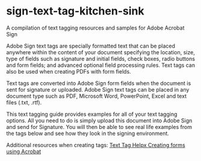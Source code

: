 # sign-text-tag-kitchen-sink
A compilation of text tagging resources and samples for Adobe Acrobat Sign

Adobe Sign text tags are specially formatted text that can be placed anywhere within the content of your document specifying the location, size, type of fields such as signature and initial fields, check boxes, radio buttons and form fields; and advanced optional field processing rules. Text tags can also be used when creating PDFs with form fields. 

Text tags are converted into Adobe Sign form fields when the document is sent for signature or uploaded. Adobe Sign text tags can be placed in any document type such as PDF, Microsoft Word, PowerPoint, Excel and text files (.txt, .rtf). 

This text tagging guide provides examples for all of your text tagging options.  All you need to do is simply upload this document into Adobe Sign and send for Signature.  You will then be able to see real life examples from the tags below and see how they look in the signing environment.

Additional resources when creating tags:
<a href="https://helpx.adobe.com/sign/using/text-tag.html"> Text Tag Helpx </a> 
<a href="https://helpx.adobe.com/sign/using/create-forms-with-acrobat.html"> Creating forms using Acrobat </a>



